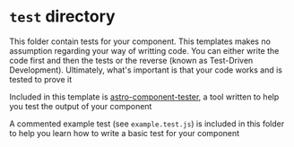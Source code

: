 # `test` directory

This folder contain tests for your component. This templates makes no assumption regarding your way of writting code. You can either write the code first and then the tests or the reverse (known as Test-Driven Development). Ultimately, what's important is that your code works and is tested to prove it

Included in this template is [astro-component-tester](https://github.com/Princesseuh/astro-component-tester), a tool written to help you test the output of your component

A commented example test (see `example.test.js`) is included in this folder to help you learn how to write a basic test for your component
